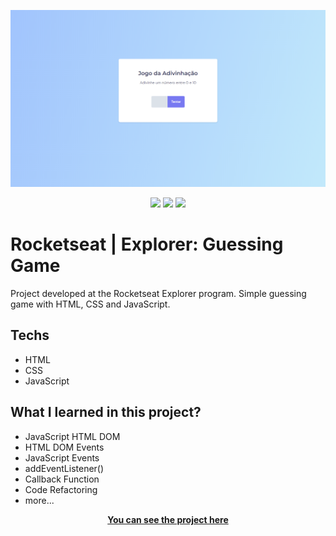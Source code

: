 <p align="center">
  <picture>
    <img src="https://github.com/fabioszam/MyFiles/blob/master/guess.png">
  <picture/>
</p>

<div align="center" dir="auto">
  <picture>
    <img
      src="https://img.shields.io/badge/HTML5-E34F26?style=for-the-badge&logo=html5&logoColor=white"
      style="max-width: 100%"
    />
  </picture>
  <picture>
    <img
      src="https://img.shields.io/badge/CSS3-1572B6?style=for-the-badge&logo=css3&logoColor=white"
      style="max-width: 100%"
    />
  </picture>
  <picture>
    <img
      src="https://img.shields.io/badge/JavaScript-323330?style=for-the-badge&logo=javascript&logoColor=F7DF1E"
      style="max-width: 100%"
    />
  </picture>
</div>

<h1>Rocketseat | Explorer: Guessing Game</h1>

Project developed at the Rocketseat Explorer program.
Simple guessing game with HTML, CSS and JavaScript.

## Techs

- HTML
- CSS
- JavaScript

## What I learned in this project? 

- JavaScript HTML DOM
- HTML DOM Events
- JavaScript Events
- addEventListener()
- Callback Function
- Code Refactoring
- more...

<p align="center">
  <a
    href="https://fabioszam.github.io/rocketseat-guessing-game/"
    target="_blank"
  >
    <strong>You can see the project here</strong>
  </a>
</p>
